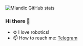 ![Miandic GitHub stats](https://github-readme-stats.vercel.app/api?username=MIandic&show_icons=true)


### Hi there 👋

- ⚙️ I love robotics!
- 📫 How to reach me: [Telegram](https://t.me/Miandic)
